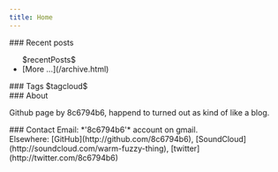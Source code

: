 ```yaml
---
title: Home
---
```


<div id="home_left">


<div id="recent_posts">
### Recent posts
<ul id="post_list">
  $recentPosts$
  <li> [More ...](/archive.html) </li>
</ul>
</div>

<div id="tag_cloud">
### Tags
$tagcloud$
</div>

</div>

<div id="home_right">

<div id="home_about">
### About

<!--
*"Wram fuzzy thing"* is
kind of like a
["*burrito*"](http://www.urbandictionary.com/define.php?term=Warm%20Fuzzy%20Thing),<br />
or kind of like a blog by 8c6794b6.
-->

Github page by 8c6794b6, happend to turned out as kind of like a blog.

</div>


<div id="home_contact">
### Contact
Email: *'8c6794b6'* account on gmail.<br />
Elsewhere:
[GitHub](http://github.com/8c6794b6),
[SoundCloud](http://soundcloud.com/warm-fuzzy-thing),
[twitter](http://twitter.com/8c6794b6)

</div>


</div>
<div class="clear"></div>
